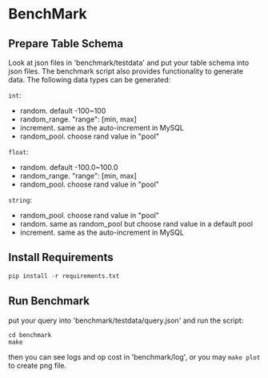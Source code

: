 # BenchMark

## Prepare Table Schema

Look at json files in 'benchmark/testdata' and put your table schema into json files. The benchmark script also provides functionality to generate data. The following data types can be generated:

``int``:

- random. default -100~100
- random_range. "range": [min, max]
- increment. same as the auto-increment in MySQL
- random_pool. choose rand value in "pool"

``float``:

- random. default -100.0~100.0
- random_range. "range": [min, max]
- random_pool. choose rand value in "pool"

``string``:

- random_pool. choose rand value in "pool"
- random. same as random_pool but choose rand value in a default pool
- increment. same as the auto-increment in MySQL

## Install Requirements
```python
pip install -r requirements.txt
```

## Run Benchmark

put your query into 'benchmark/testdata/query.json' and run the script:

```shell
cd benchmark
make
```

then you can see logs and op cost in 'benchmark/log', or you may `make plot` to create png file.
